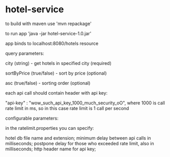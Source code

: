 # hotel-service

to build with maven use 'mvn repackage'

to run app 'java -jar hotel-service-1.0.jar'

app binds to localhost:8080/hotels resource

query parameters:

city (string) - get hotels in specified city (required)

sortByPrice (true/false) - sort by price (optional)

asc (true/false) - sorting order (optional)

each api call should contain header with api key:

"api-key" : "wow_such_api_key_1000_much_security_oO", where 1000 is call rate limit in ms, so in this case rate limit is 1 call per second

configurable parameters:

in the ratelimit.properties you can specify:

hotel db file name and extension;
minimum delay between api calls in milliseconds;
postpone delay for those who exceeded rate limit, also in milliseconds;
http header name for api key;
